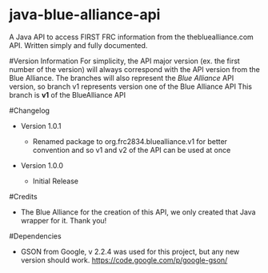 java-blue-alliance-api
======================

A Java API to access FIRST FRC information from the thebluealliance.com API. Written simply and fully documented.

#Version Information
For simplicity, the API major version (ex. the first number of the version) will always correspond with the API version from the Blue Alliance.
The branches will also represent the *Blue Alliance* API version, so branch v1 represents version one of the Blue Alliance API
This branch is **v1** of the BlueAlliance API

#Changelog

* Version 1.0.1
    * Renamed package to org.frc2834.bluealliance.v1 for better convention and so v1 and v2 of the API can be used at once

* Version 1.0.0
    * Initial Release

#Credits

* The Blue Alliance for the creation of this API, we only created that Java wrapper for it. Thank you!

#Dependencies

* GSON from Google, v 2.2.4 was used for this project, but any new version should work. https://code.google.com/p/google-gson/